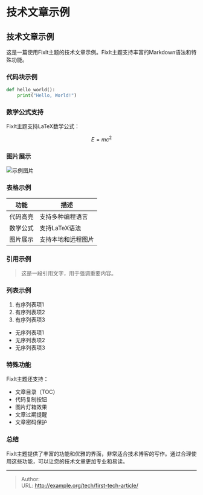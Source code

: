 # 技术文章示例


## 技术文章示例

这是一篇使用FixIt主题的技术文章示例。FixIt主题支持丰富的Markdown语法和特殊功能。

### 代码块示例

```python
def hello_world():
    print("Hello, World!")
```

### 数学公式支持

FixIt主题支持LaTeX数学公式：

$$
E = mc^2
$$

### 图片展示

![示例图片](https://example.com/image.jpg)

### 表格示例

| 功能 | 描述 |
|------|------|
| 代码高亮 | 支持多种编程语言 |
| 数学公式 | 支持LaTeX语法 |
| 图片展示 | 支持本地和远程图片 |

### 引用示例

> 这是一段引用文字，用于强调重要内容。

### 列表示例

1. 有序列表项1
2. 有序列表项2
3. 有序列表项3

- 无序列表项1
- 无序列表项2
- 无序列表项3

### 特殊功能

FixIt主题还支持：
- 文章目录（TOC）
- 代码复制按钮
- 图片灯箱效果
- 文章过期提醒
- 文章密码保护

### 总结

FixIt主题提供了丰富的功能和优雅的界面，非常适合技术博客的写作。通过合理使用这些功能，可以让您的技术文章更加专业和易读。

---

> Author:   
> URL: http://example.org/tech/first-tech-article/  

